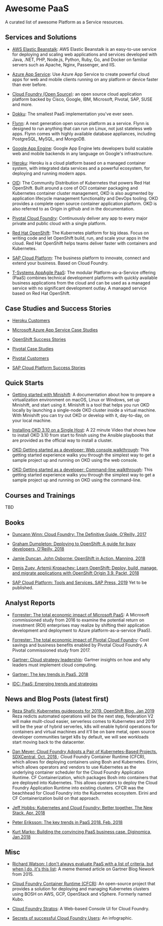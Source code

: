 # Awesome PaaS

A curated list of awesome Platform as a Service resources.


## Services and Solutions

* [AWS Elastic Beanstalk](https://aws.amazon.com/elasticbeanstalk/): AWS Elastic Beanstalk is an easy-to-use service 
  for deploying and scaling web applications and services developed with Java, .NET, PHP, Node.js, Python, Ruby, Go, 
  and Docker on familiar servers such as Apache, Nginx, Passenger, and IIS.
  
* [Azure App Service](https://azure.microsoft.com/en-us/services/app-service/): Use Azure App Service to create 
  powerful cloud apps for web and mobile clients running on any platform or device faster than ever before.

* [Cloud Foundry (Open Source)](https://www.cloudfoundry.org): an open source cloud application platform backed by 
  Cisco, Google, IBM, Microsoft, Pivotal, SAP, SUSE and more.
  
* [Dokku](http://dokku.viewdocs.io/dokku/): The smallest PaaS implementation you've ever seen.

* [Flynn](https://github.com/flynn/flynn): A next generation open source platform as a service. Flynn is designed to run
  anything that can run on Linux, not just stateless web apps. Flynn comes with highly available database appliances, 
  including PostgreSQL, MySQL, and MongoDB.
  
* [Google App Engine](https://cloud.google.com/appengine/): Google App Engine lets developers build scalable web and 
  mobile backends in any language on Google's infrastructure.
  
* [Heroku](https://www.heroku.com): Heroku is a cloud platform based on a managed container system, with integrated 
  data services and a powerful ecosystem, for deploying and running modern apps.

* [OID](https://www.okd.io): The Community Distribution of Kubernetes that powers Red Hat OpenShift. Built around a 
  core of OCI container packaging and Kubernetes container cluster management, OKD is also augmented by application 
  lifecycle management functionality and DevOps tooling. OKD provides a complete open source container application 
  platform. OKD is also referred to as Origin in github and in the documentation.

* [Pivotal Cloud Foundry](https://pivotal.io/platform): Continuously deliver any app to every major private and public 
  cloud with a single platform.
  
* [Red Hat OpenShift](https://www.openshift.com): The Kubernetes platform for big ideas. Focus on writing code and let 
  OpenShift build, run, and scale your apps in the cloud. Red Hat OpenShift helps teams deliver faster with containers 
  and Kubernetes.

* [SAP Cloud Platform](https://cloudplatform.sap.com/index.html): The business platform to innovate, connect and extend
  your business. Based on Cloud Foundry.
 
* [T-Systems AppAgile PaaS](https://cloud.telekom.de/en/infrastructure/appagile-paas-big-data/paas): The modular 
  Platform-as-a-Service offering (PaaS) combines technical development platforms with quickly available business 
  applications from the cloud and can be used as a managed service with no significant development outlay. A 
  managed service based on Red Hat OpenShift.


## Case Studies and Success Stories

* [Heroku Customers](https://www.heroku.com/customers)

* [Microsoft Azure App Service Case Studies](https://azure.microsoft.com/en-us/case-studies/?service=app-service)

* [OpenShift Success Stories](https://www.openshift.com/learn/success-stories/)

* [Pivotal Case Studies](https://content.pivotal.io/case-studies)

* [Pivotal Customers](https://pivotal.io/customers)

* [SAP Cloud Platform Success Stories](https://cloudplatform.sap.com/content/skywalker/website/en_us/success.html)


## Quick Starts 
  
* [Getting started with Minishift](https://docs.okd.io/latest/minishift/getting-started/index.html): A documentation 
  about how to prepare a virtualization environment on macOS, Linux or Windows, set up Minishift, and start using it. 
  Minishift is a tool that helps you run OKD locally by launching a single-node OKD cluster inside a virtual machine. 
  With Minishift you can try out OKD or develop with it, day-to-day, on your local machine.

* [Installing OKD 3.10 on a Single Host](https://blog.openshift.com/installing-okd-3-10-on-a-single-host/): A 22 minute
  Video that shows how to install OKD 3.10 from start to finish using the Ansible playbooks that are provided as the
  official way to install a cluster.

* [OKD Getting started as a developer: Web console walkthrough](https://docs.okd.io/latest/getting_started/developers_console.html):
  This getting started experience walks you through the simplest way to get a sample project up and running on OKD
  using the web console. 

* [OKD Getting started as a developer: Command-line walkthrough](https://docs.okd.io/latest/getting_started/developers_cli.html):
  This getting started experience walks you through the simplest way to get a sample project up and running on OKD
  using the command-line. 

## Courses and Trainings

TBD


## Books

* [Duncann Winn: Cloud Foundry: The Definitive Guide. O'Reilly, 2017](https://www.amazon.de/Cloud-Foundry-Definitive-Guide-Develop/dp/1491932430/ref=sr_1_1?ie=UTF8&qid=1549653700&sr=8-1&keywords=cloud+foundry)

* [Graham Dumpleton: Deploying to OpenShift: A guide for busy developers, O'Reilly, 2018](https://www.amazon.de/Cloud-Foundry-Definitive-Guide-Develop/dp/1491932430/ref=sr_1_1?ie=UTF8&qid=1549653700&sr=8-1&keywords=cloud+foundry)

* [Jamie Duncan, John Osborne: OpenShift in Action. Manning, 2018](https://www.amazon.de/OpenShift-Action-Jamie-Duncan/dp/1617294837/ref=sr_1_1?ie=UTF8&qid=1549653860&sr=8-1&keywords=openshift)

* [Denis Zuev, Artemii Kropachev: Learn OpenShift: Deploy, build, manage, and migrate applications with OpenShift Origin 3.9. Packt, 2018](https://www.amazon.de/Learn-OpenShift-migrate-applications-English-ebook/dp/B07FDHYV3W/ref=sr_1_4?ie=UTF8&qid=1549653926&sr=8-4&keywords=openshift)

* [SAP Cloud Platform: Tools and Services. SAP Press, 2019](https://www.amazon.de/SAP-Cloud-Platform-Services-englisch/dp/1493216961/ref=sr_1_fkmr2_2?ie=UTF8&qid=1549651734&sr=8-2-fkmr2&keywords=platform+asa+service)
  Yet to be published.


## Analyst Reports

* [Forrester: The total economic impact of Microsoft PaaS](https://azure.microsoft.com/mediahandler/files/resourcefiles/0c9d178c-b7e7-4b78-bb46-c7bee92677a8/WhitePaper_The_Total_Economic_Impact_Of_Microsoft_Azure_PaaS_Forrester.pdf):
  A Microsoft commissioned study from 2016 to examine the potential return on investment (ROI) enterprises may 
  realize by shifting their application development and deployment to Azure platform-as-a-service (PaaS).
  
* [Forrester: The total economic impact of Pivotal Cloud Foundry](https://content.pivotal.io/analyst-reports/the-total-economic-impact-of-pivotal-cloud-foundry):
  Cost savings and business benefits enabled by Pivotal Cloud Foundry. A Pivotal commissioned study from 2017.

* [Gartner: Cloud strategy leadership](http://www.gartner.com/imagesrv/books/cloud/cloud_strategy_leadership.pdf): Gartner
  insights on how and why leaders must implement cloud computing. 

* [Gartner: The key trends in PaaS, 2018](https://www.gartner.com/doc/3852281/key-trends-paas-)
  
* [IDC: PaaS: Emerging trends and strategies](https://www.idc.com/getdoc.jsp?containerId=IDC_P37233)


## News and Blog Posts (latest first)

* [Reza Shafii: Kubernetes guideposts for 2019. OpenShift Blog, Jan 2019](https://blog.openshift.com/kubernetes-guideposts-for-2019/)
  Reza redicts automated operations will be the next step, federation V2 will make mulit-cloud easier, serverless comes
  to Kubernetes and 2019 will be the year of hybrid serverles, k8s will enable hybrid operations for containers and
  virtual machines and it'll be on bare metal, open source developer communities target k8s by default, we will see
  workloads start moving back to the datacenter.

* [Dan Meyer: Cloud Foundry Adopts a Pair of Kubernetes-Based Projects. SDXCentral, Oct. 2018,](https://www.sdxcentral.com/articles/news/cloud-foundry-adopts-a-pair-of-kubernetes-based-projects/2018/10/):
  Cloud Foundry Container Runtime (CFCR), which allows for deploying containers using Bosh and Kubernetes.
  Eirini, which allows operators and vendors to use Kubernetes as the underlying container scheduler for the Cloud 
  Foundry Application Runtime. CF Containerization, which packages Bosh into containers that are deployed into 
  Kubernetes. This allows operators to deploy the Cloud Foundry Application Runtime into existing clusters.
  CFCR was the beachhead for Cloud Foundry into the Kubernetes ecosystem. Eirini and CF Containerization build on 
  that approach.
  
* [Jeff Hobbs: Kubernetes and Cloud Foundry: Better together. The New Stack. Apr. 2018](https://thenewstack.io/kubernetes-and-cloud-foundry-better-together/)
  
* [Peter Eriksson: The key trends in PaaS 2018. Feb. 2018](https://petereriksson.ch/the-key-trends-in-paas-2018/)
  
* [Kurt Marko: Building the convincing PaaS business case. Diginomica, Jan 2018](https://diginomica.com/paas-business-case-higher-level-cloud-services-delivers-roi-competitive-advantage/)


## Misc

* [Richard Watson: I don't always evaluate PaaS with a list of criteria, but when I do, it's this list](https://blogs.gartner.com/richard-watson/dont-always-evaluate-paas-list-criteria-list/):
  A meme themed article on Gartner Blog Nework from 2015.

* [Cloud Foundry Container Runtime (CFCR)](https://github.com/cloudfoundry-incubator/kubo-release): An open-source 
  project that provides a solution for deploying and managing Kubernetes clusters using BOSH on AWS, GCP, OpenStack 
  and vSphere. Formerly named Kubo.
  
* [Cloud Foundry Stratos](https://github.com/cloudfoundry-incubator/stratos): A Web-based Console UI for Cloud Foundry.

* [Secrets of successful Cloud Foundry Users](https://content.pivotal.io/infographics/secrets-of-successful-cloud-foundry-users): An infographic.